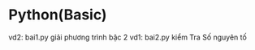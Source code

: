 #                                                       Python(Basic)
vd2: bai1.py giải phương trình bậc 2
vd1: bai2.py kiểm Tra Số nguyên tố   